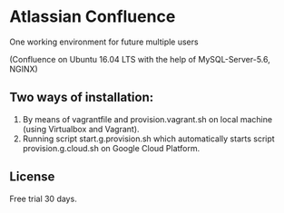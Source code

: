 #  Atlassian Confluence
One working environment for future multiple users

(Confluence on Ubuntu 16.04 LTS with the help of MySQL-Server-5.6, NGINX)
## Two ways of installation:
1. By means of vagrantfile and provision.vagrant.sh on local machine (using Virtualbox and Vagrant).    
2. Running script start.g.provision.sh which automatically starts script provision.g.cloud.sh on Google Cloud Platform.
## License
Free trial 30 days.

